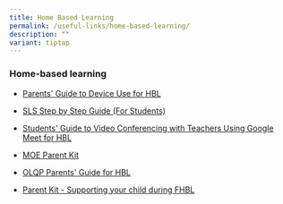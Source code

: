 ```yaml
---
title: Home Based Learning
permalink: /useful-links/home-based-learning/
description: ""
variant: tiptap
---
```

<h3>Home-based learning</h3>
<ul>
<li>
<p><a href="/files/hbl1.pdf" rel="noopener noreferrer nofollow" target="_blank">Parents' Guide to Device Use for HBL</a>
</p>
</li>
<li>
<p><a href="https://www.learning.moe.edu.sg/student-user-guide/assess/index/" rel="noopener noreferrer nofollow" target="_blank">SLS Step by Step Guide (For Students)</a>
</p>
</li>
<li>
<p><a href="/files/hbl2.pdf" rel="noopener noreferrer nofollow" target="_blank">Students' Guide to Video Conferencing with Teachers Using Google Meet for HBL</a>
</p>
</li>
<li>
<p><a href="https://www.moe.gov.sg/parentkit" rel="noopener noreferrer nofollow" target="_blank">MOE Parent Kit</a>
</p>
</li>
<li>
<p><a href="/files/hbl4.pdf" rel="noopener noreferrer nofollow" target="_blank">OLQP Parents' Guide for HBL</a>
</p>
</li>
<li>
<p><a href="/files/hbl5.pdf" rel="noopener noreferrer nofollow" target="_blank">Parent Kit - Supporting your child during FHBL</a>
</p>
</li>
</ul>
<p></p>